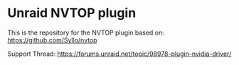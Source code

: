 # Unraid NVTOP plugin

This is the repository for the NVTOP plugin based on: https://github.com/Syllo/nvtop

Support Thread: https://forums.unraid.net/topic/98978-plugin-nvidia-driver/